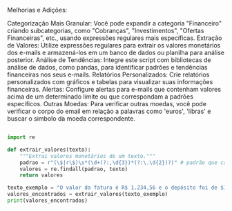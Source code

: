 Melhorias e Adições:

Categorização Mais Granular:
Você pode expandir a categoria "Financeiro" criando subcategorias, como "Cobranças", "Investimentos", "Ofertas Financeiras", etc., usando expressões regulares mais específicas.
Extração de Valores:
Utilize expressões regulares para extrair os valores monetários dos e-mails e armazená-los em um banco de dados ou planilha para análise posterior.
Análise de Tendências:
Integre este script com bibliotecas de análise de dados, como pandas, para identificar padrões e tendências financeiras nos seus e-mails.
Relatórios Personalizados:
Crie relatórios personalizados com gráficos e tabelas para visualizar suas informações financeiras.
Alertas:
Configure alertas para e-mails que contenham valores acima de um determinado limite ou que correspondam a padrões específicos.
Outras Moedas:
Para verificar outras moedas, você pode verificar o corpo do email em relação a palavras como 'euros', 'libras' e buscar o simbolo da moeda correspondente.

```Python

import re

def extrair_valores(texto):
    """Extrai valores monetários de um texto."""
    padrao = r"(\$|r\$)\s*(\d+(?:,\d{3})*(?:\.\d{2})?)" # padrão que captura valores como R$ 1.234,56
    valores = re.findall(padrao, texto)
    return valores

texto_exemplo = "O valor da fatura é R$ 1.234,56 e o depósito foi de $100.00."
valores_encontrados = extrair_valores(texto_exemplo)
print(valores_encontrados)

```